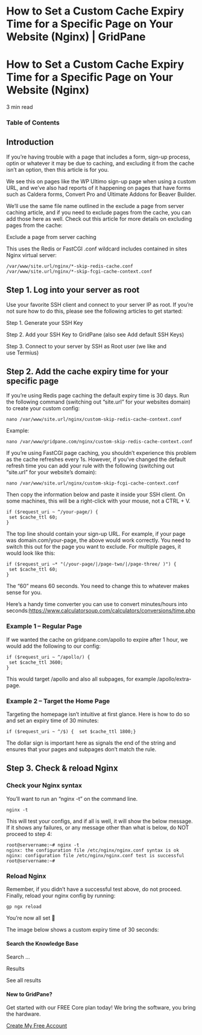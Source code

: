 # How to Set a Custom Cache Expiry Time for a Specific Page on Your Website (Nginx) | GridPane

# How to Set a Custom Cache Expiry Time for a Specific Page on Your Website (Nginx)

 

3 min read 

### Table of Contents

 

## Introduction

If you’re having trouble with a page that includes a form, sign-up process, optin or whatever it may be due to caching, and excluding it from the cache isn’t an option, then this article is for you.

We see this on pages like the WP Ultimo sign-up page when using a custom URL, and we’ve also had reports of it happening on pages that have forms such as Caldera forms, Convert Pro and Ultimate Addons for Beaver Builder.

We’ll use the same file name outlined in the exclude a page from server caching article, and if you need to exclude pages from the cache, you can add those here as well. Check out this article for more details on excluding pages from the cache:

Exclude a page from server caching

This uses the Redis or FastCGI .conf wildcard includes contained in sites Nginx virtual server:

```
/var/www/site.url/nginx/*-skip-redis-cache.conf
/var/www/site.url/nginx/*-skip-fcgi-cache-context.conf
```

 

## Step 1. Log into your server as root

Use your favorite SSH client and connect to your server IP as root. If you’re not sure how to do this, please see the following articles to get started:

 

Step 1. Generate your SSH Key

Step 2. Add your SSH Key to GridPane (also see Add default SSH Keys)

Step 3. Connect to your server by SSH as Root user (we like and use Termius)

 

## Step 2. Add the cache expiry time for your specific page

If you’re using Redis page caching the default expiry time is 30 days. Run the following command (switching out “site.url” for your websites domain) to create your custom config:

```
nano /var/www/site.url/nginx/custom-skip-redis-cache-context.conf
```

Example:

```
nano /var/www/gridpane.com/nginx/custom-skip-redis-cache-context.conf
```

If you’re using FastCGI page caching, you shouldn’t experience this problem as the cache refreshes every 1s. However, if you’ve changed the default refresh time you can add your rule with the following (switching out “site.url” for your website’s domain):

```
nano /var/www/site.url/nginx/custom-skip-fcgi-cache-context.conf
```

Then copy the information below and paste it inside your SSH client. On some machines, this will be a right-click with your mouse, not a CTRL + V.

```
if ($request_uri ~ ^/your-page/) {
 set $cache_ttl 60;
}
```

The top line should contain your sign-up URL. For example, if your page was domain.com/your-page, the above would work correctly. You need to switch this out for the page you want to exclude. For multiple pages, it would look like this:

```
if ($request_uri ~* "(/your-page/|/page-two/|/page-three/ )") {
 set $cache_ttl 60;
}
```

The “60” means 60 seconds. You need to change this to whatever makes sense for you.

Here’s a handy time converter you can use to convert minutes/hours into seconds:https://www.calculatorsoup.com/calculators/conversions/time.php

### Example 1 – Regular Page

If we wanted the cache on gridpane.com/apollo to expire after 1 hour, we would add the following to our config:

```
if ($request_uri ~ ^/apollo/) {
 set $cache_ttl 3600;
}
```

This would target /apollo and also all subpages, for example /apollo/extra-page.

### Example 2 – Target the Home Page

Targeting the homepage isn’t intuitive at first glance. Here is how to do so and set an expiry time of 30 minutes:

```
if ($request_uri ~ ^/$) {  set $cache_ttl 1800;}
```

The dollar sign is important here as signals the end of the string and ensures that your pages and subpages don’t match the rule.

 

## Step 3. Check & reload Nginx

### Check your Nginx syntax

You’ll want to run an “nginx -t” on the command line.

```
nginx -t
```

This will test your configs, and if all is well, it will show the below message. If it shows any failures, or any message other than what is below, do NOT proceed to step 4:

```
root@servername:~# nginx -t
nginx: the configuration file /etc/nginx/nginx.conf syntax is ok
nginx: configuration file /etc/nginx/nginx.conf test is successful
root@servername:~#
```

### Reload Nginx

Remember, if you didn’t have a successful test above, do not proceed. Finally, reload your nginx config by running:

```
gp ngx reload
```

You’re now all set 🙂

The image below shows a custom expiry time of 30 seconds:

 

 

#### Search the Knowledge Base

Search ...

 Results

See all results

#### New to GridPane?

Get started with our FREE Core plan today! We bring the software, you bring the hardware.

[Create My Free Account](https://gridpane.com/checkout/?plan=core)

